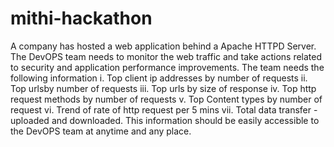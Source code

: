 # mithi-hackathon
A company has hosted a web application behind a Apache HTTPD Server. The DevOPS team needs to monitor the web traffic and take actions related to security and application performance improvements. The team needs the following information i. Top client ip addresses by number of requests ii. Top urlsby number of requests iii. Top urls by size of response iv. Top http request methods by number of requests v. Top Content types by number of request vi. Trend of rate of http request per 5 mins vii. Total data transfer - uploaded and downloaded. This information should be easily accessible to the DevOPS team at anytime and any place.
